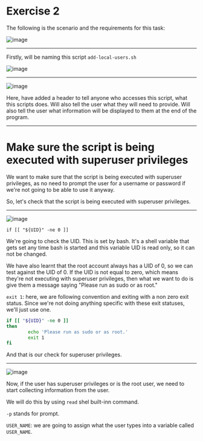 # Exercise 2

The following is the scenario and the requirements for this task:

![image](https://user-images.githubusercontent.com/107522496/205600222-cc8f7139-9302-49ca-819c-18835802d137.png)

---

<!-- 6:11 -->

Firstly, will be naming this script `add-local-users.sh`

![image](https://user-images.githubusercontent.com/107522496/205609183-6c07e7c3-ca34-47e5-8231-ac6d1ac5f22a.png)

---
![image](https://user-images.githubusercontent.com/107522496/205625155-15027ab0-8d12-41cf-879c-07108ad126fe.png)

Here, have added a header to tell anyone who accesses this script, what this scripts does.
Will also tell the user what they will need to provide.
Will also tell the user what information will be displayed to them at the end of the program.

---

#  Make sure the script is being executed with superuser privileges

We want to make sure that the script is being executed with superuser privileges, as no need to prompt the user for a username or password if we're not going to be able to use it anyway.

So, let's check that the script is being executed with superuser privileges.

---

![image](https://user-images.githubusercontent.com/107522496/205626140-847f862c-8e1b-4a11-8054-653b0e7f8c3e.png)

`if [[ "${UID}" -ne 0 ]]`

We're going to check the UID. This is set by bash. It's a shell variable that gets set any time bash is started and this variable UID is read only, so it can not be changed. 

We have also learnt that the root account always has a UID of 0, so we can test against the UID of 0. If the UID is not equal to zero, which means they're not executing with superuser privileges, then what we want to do is give them a message saying "Please run as sudo or as root."

`exit 1`: here, we are following convention and exiting with a non zero exit status. Since we're not doing anything specific with these exit statuses, we'll just use one.

```bash
if [[ "${UID}" -ne 0 ]]
then
        echo 'Please run as sudo or as root.'
        exit 1
fi
```

And that is our check for superuser privileges.

---

![image](https://user-images.githubusercontent.com/107522496/205628455-e7031589-0447-490b-837f-c2a70e638df7.png)

Now, if the user has superuser privileges or is the root user, we need to start collecting information from the user.

We will do this by using `read` shel built-inn command.

`-p` stands for prompt. 

`USER_NAME`: we are going to assign what the user types into a variable called `USER_NAME`.








